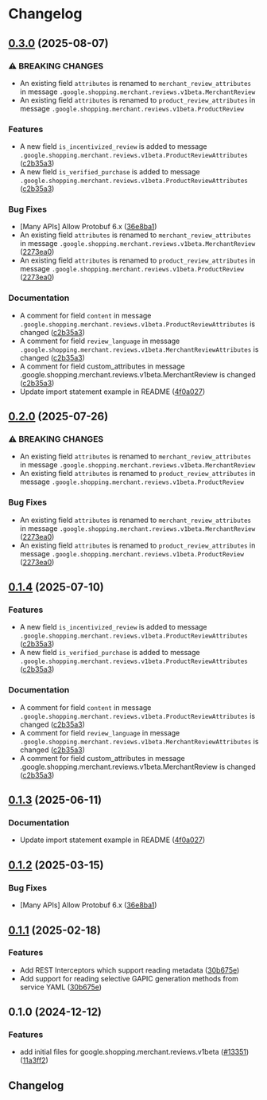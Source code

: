 # Changelog

## [0.3.0](https://github.com/chingor13/google-cloud-python/compare/google-shopping-merchant-reviews-v0.2.0...google-shopping-merchant-reviews-v0.3.0) (2025-08-07)


### ⚠ BREAKING CHANGES

* An existing field `attributes` is renamed to `merchant_review_attributes` in message `.google.shopping.merchant.reviews.v1beta.MerchantReview`
* An existing field `attributes` is renamed to `product_review_attributes` in message `.google.shopping.merchant.reviews.v1beta.ProductReview`

### Features

* A new field `is_incentivized_review` is added to message `.google.shopping.merchant.reviews.v1beta.ProductReviewAttributes` ([c2b35a3](https://github.com/chingor13/google-cloud-python/commit/c2b35a370a3d9414e817fb61848ac283b5af1f0a))
* A new field `is_verified_purchase` is added to message `.google.shopping.merchant.reviews.v1beta.ProductReviewAttributes` ([c2b35a3](https://github.com/chingor13/google-cloud-python/commit/c2b35a370a3d9414e817fb61848ac283b5af1f0a))


### Bug Fixes

* [Many APIs] Allow Protobuf 6.x ([36e8ba1](https://github.com/chingor13/google-cloud-python/commit/36e8ba12eac92dd221ac3ddf1061da3845135791))
* An existing field `attributes` is renamed to `merchant_review_attributes` in message `.google.shopping.merchant.reviews.v1beta.MerchantReview` ([2273ea0](https://github.com/chingor13/google-cloud-python/commit/2273ea09476b80f7927e9eb54af85cd0ab431438))
* An existing field `attributes` is renamed to `product_review_attributes` in message `.google.shopping.merchant.reviews.v1beta.ProductReview` ([2273ea0](https://github.com/chingor13/google-cloud-python/commit/2273ea09476b80f7927e9eb54af85cd0ab431438))


### Documentation

* A comment for field `content` in message `.google.shopping.merchant.reviews.v1beta.ProductReviewAttributes` is changed ([c2b35a3](https://github.com/chingor13/google-cloud-python/commit/c2b35a370a3d9414e817fb61848ac283b5af1f0a))
* A comment for field `review_language` in message `.google.shopping.merchant.reviews.v1beta.MerchantReviewAttributes` is changed ([c2b35a3](https://github.com/chingor13/google-cloud-python/commit/c2b35a370a3d9414e817fb61848ac283b5af1f0a))
* A comment for field custom_attributes in message .google.shopping.merchant.reviews.v1beta.MerchantReview is changed ([c2b35a3](https://github.com/chingor13/google-cloud-python/commit/c2b35a370a3d9414e817fb61848ac283b5af1f0a))
* Update import statement example in README ([4f0a027](https://github.com/chingor13/google-cloud-python/commit/4f0a0270b494d47e80373b87e7668283dbbceec7))

## [0.2.0](https://github.com/googleapis/google-cloud-python/compare/google-shopping-merchant-reviews-v0.1.4...google-shopping-merchant-reviews-v0.2.0) (2025-07-26)


### ⚠ BREAKING CHANGES

* An existing field `attributes` is renamed to `merchant_review_attributes` in message `.google.shopping.merchant.reviews.v1beta.MerchantReview`
* An existing field `attributes` is renamed to `product_review_attributes` in message `.google.shopping.merchant.reviews.v1beta.ProductReview`

### Bug Fixes

* An existing field `attributes` is renamed to `merchant_review_attributes` in message `.google.shopping.merchant.reviews.v1beta.MerchantReview` ([2273ea0](https://github.com/googleapis/google-cloud-python/commit/2273ea09476b80f7927e9eb54af85cd0ab431438))
* An existing field `attributes` is renamed to `product_review_attributes` in message `.google.shopping.merchant.reviews.v1beta.ProductReview` ([2273ea0](https://github.com/googleapis/google-cloud-python/commit/2273ea09476b80f7927e9eb54af85cd0ab431438))

## [0.1.4](https://github.com/googleapis/google-cloud-python/compare/google-shopping-merchant-reviews-v0.1.3...google-shopping-merchant-reviews-v0.1.4) (2025-07-10)


### Features

* A new field `is_incentivized_review` is added to message `.google.shopping.merchant.reviews.v1beta.ProductReviewAttributes` ([c2b35a3](https://github.com/googleapis/google-cloud-python/commit/c2b35a370a3d9414e817fb61848ac283b5af1f0a))
* A new field `is_verified_purchase` is added to message `.google.shopping.merchant.reviews.v1beta.ProductReviewAttributes` ([c2b35a3](https://github.com/googleapis/google-cloud-python/commit/c2b35a370a3d9414e817fb61848ac283b5af1f0a))


### Documentation

* A comment for field `content` in message `.google.shopping.merchant.reviews.v1beta.ProductReviewAttributes` is changed ([c2b35a3](https://github.com/googleapis/google-cloud-python/commit/c2b35a370a3d9414e817fb61848ac283b5af1f0a))
* A comment for field `review_language` in message `.google.shopping.merchant.reviews.v1beta.MerchantReviewAttributes` is changed ([c2b35a3](https://github.com/googleapis/google-cloud-python/commit/c2b35a370a3d9414e817fb61848ac283b5af1f0a))
* A comment for field custom_attributes in message .google.shopping.merchant.reviews.v1beta.MerchantReview is changed ([c2b35a3](https://github.com/googleapis/google-cloud-python/commit/c2b35a370a3d9414e817fb61848ac283b5af1f0a))

## [0.1.3](https://github.com/googleapis/google-cloud-python/compare/google-shopping-merchant-reviews-v0.1.2...google-shopping-merchant-reviews-v0.1.3) (2025-06-11)


### Documentation

* Update import statement example in README ([4f0a027](https://github.com/googleapis/google-cloud-python/commit/4f0a0270b494d47e80373b87e7668283dbbceec7))

## [0.1.2](https://github.com/googleapis/google-cloud-python/compare/google-shopping-merchant-reviews-v0.1.1...google-shopping-merchant-reviews-v0.1.2) (2025-03-15)


### Bug Fixes

* [Many APIs] Allow Protobuf 6.x ([36e8ba1](https://github.com/googleapis/google-cloud-python/commit/36e8ba12eac92dd221ac3ddf1061da3845135791))

## [0.1.1](https://github.com/googleapis/google-cloud-python/compare/google-shopping-merchant-reviews-v0.1.0...google-shopping-merchant-reviews-v0.1.1) (2025-02-18)


### Features

* Add REST Interceptors which support reading metadata ([30b675e](https://github.com/googleapis/google-cloud-python/commit/30b675e7e9eaee87f9e7bdf4dc910b01f6a3044f))
* Add support for reading selective GAPIC generation methods from service YAML ([30b675e](https://github.com/googleapis/google-cloud-python/commit/30b675e7e9eaee87f9e7bdf4dc910b01f6a3044f))

## 0.1.0 (2024-12-12)


### Features

* add initial files for google.shopping.merchant.reviews.v1beta ([#13351](https://github.com/googleapis/google-cloud-python/issues/13351)) ([11a3ff2](https://github.com/googleapis/google-cloud-python/commit/11a3ff2f0669f06e385c63b57c6b1562b6c36da0))

## Changelog
